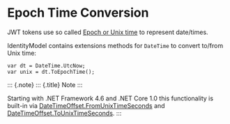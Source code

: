 Epoch Time Conversion
=====================

JWT tokens use so called [Epoch or Unix
time](https://en.wikipedia.org/wiki/Unix_time) to represent date/times.

IdentityModel contains extensions methods for `DateTime` to convert
to/from Unix time:

```
var dt = DateTime.UtcNow;
var unix = dt.ToEpochTime();
```

::: {.note}
::: {.title}
Note
:::

Starting with .NET Framework 4.6 and .NET Core 1.0 this functionality is
built-in via
[DateTimeOffset.FromUnixTimeSeconds](https://docs.microsoft.com/en-us/dotnet/api/system.datetimeoffset.fromunixtimeseconds)
and
[DateTimeOffset.ToUnixTimeSeconds](https://docs.microsoft.com/en-us/dotnet/api/system.datetimeoffset.tounixtimeseconds).
:::

